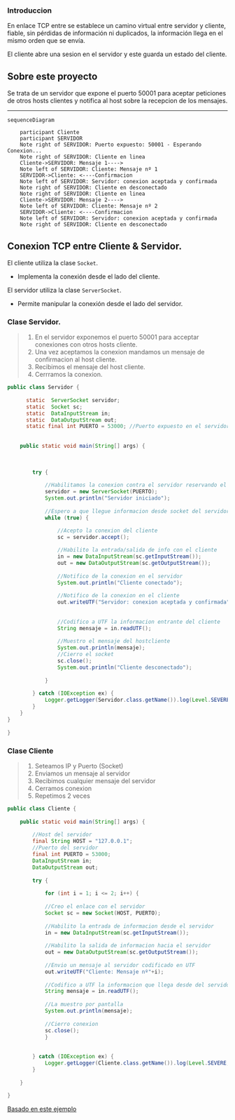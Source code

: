### Introduccion
En enlace TCP entre se establece un camino virtual entre servidor y cliente, fiable, sin pérdidas de información ni
duplicados, la información llega en el mismo orden que se envía.

El cliente abre una sesion en el servidor y este guarda un estado del cliente.


## Sobre este proyecto
Se trata de un servidor que expone el puerto 50001 para aceptar peticiones de otros hosts clientes y notifica al host sobre la recepcion de los mensajes.

* * *

```mermaid
sequenceDiagram

    participant Cliente
    participant SERVIDOR
    Note right of SERVIDOR: Puerto expuesto: 50001 - Esperando Conexion...
    Note right of SERVIDOR: Cliente en linea
    Cliente->SERVIDOR: Mensaje 1---->
    Note left of SERVIDOR: Cliente: Mensaje nº 1
    SERVIDOR->Cliente: <----Confirmacion
    Note left of SERVIDOR: Servidor: conexion aceptada y confirmada
    Note right of SERVIDOR: Cliente en desconectado
    Note right of SERVIDOR: Cliente en linea
    Cliente->SERVIDOR: Mensaje 2---->
    Note left of SERVIDOR: Cliente: Mensaje nº 2
    SERVIDOR->Cliente: <----Confirmacion
    Note left of SERVIDOR: Servidor: conexion aceptada y confirmada
    Note right of SERVIDOR: Cliente en desconectado
```

## Conexion TCP entre Cliente & Servidor.
El cliente utiliza la clase `Socket`.
- Implementa la conexión desde el lado del cliente.

El servidor utiliza la clase `ServerSocket`.
- Permite manipular la conexión desde el lado del servidor.

### **Clase Servidor**.

>1. En el servidor exponemos el puerto 50001 para acceptar conexiones con otros hosts cliente.
>2. Una vez aceptamos la conexion mandamos un mensaje de confirmacion al host cliente.
>3. Recibimos el mensaje del host cliente.
>4. Cerrramos la conexion.
```java
public class Servidor {
 
      static  ServerSocket servidor;
      static  Socket sc;
      static  DataInputStream in;
      static  DataOutputStream out;
      static final int PUERTO = 53000; //Puerto expuesto en el servidor
 
 
    public static void main(String[] args) {
 
    
       
        try {
            
            //Habilitamos la conexion contra el servidor reservando el puerto 5300
            servidor = new ServerSocket(PUERTO);
            System.out.println("Servidor iniciado");
 
            //Espero a que llegue informacion desde socket del servidor
            while (true) {
 
                //Acepto la conexion del cliente
                sc = servidor.accept();

                //Habilito la entrada/salida de info con el cliente
                in = new DataInputStream(sc.getInputStream());
                out = new DataOutputStream(sc.getOutputStream());
                
                //Notifico de la conexion en el servidor
                System.out.println("Cliente conectado");
                
                //Notifico de la conexion en el cliente
                out.writeUTF("Servidor: conexion aceptada y confirmada");               
              
         
                //Codifico a UTF la informacion entrante del cliente
                String mensaje = in.readUTF();
              
                //Muestro el mensaje del hostcliente
                System.out.println(mensaje);
                //Cierro el socket
                sc.close();
                System.out.println("Cliente desconectado");
 
            }
 
        } catch (IOException ex) {
            Logger.getLogger(Servidor.class.getName()).log(Level.SEVERE, null, ex);
        }
    }
}
 
}
```




### **Clase Cliente**
> 1. Seteamos IP y Puerto (Socket)
> 2. Enviamos un mensaje al servidor
> 3. Recibimos cualquier mensaje del servidor
> 4. Cerramos conexion
> 5. Repetimos 2 veces
```java
public class Cliente {
 
    public static void main(String[] args) {
 
        //Host del servidor
        final String HOST = "127.0.0.1";
        //Puerto del servidor
        final int PUERTO = 53000;
        DataInputStream in;
        DataOutputStream out;
 
        try {
            
            for (int i = 1; i <= 2; i++) {
                
            //Creo el enlace con el servidor
            Socket sc = new Socket(HOST, PUERTO);
 
            //Habilito la entrada de informacion desde el servidor
            in = new DataInputStream(sc.getInputStream());
            
            //Habilito la salida de informacion hacia el servidor
            out = new DataOutputStream(sc.getOutputStream());
 
            //Envio un mensaje al servidor codificado en UTF
            out.writeUTF("Cliente: Mensaje nº"+i);
 
            //Codifico a UTF la informacion que llega desde del servidor
            String mensaje = in.readUTF();
 
            //La muestro por pantalla
            System.out.println(mensaje);
            
            //Cierro conexion
            sc.close();
            }
            
 
        } catch (IOException ex) {
            Logger.getLogger(Cliente.class.getName()).log(Level.SEVERE, null, ex);
        }
 
    }
 
}
```


[Basado en este ejemplo](https://www.discoduroderoer.es/ejemplo-conexion-tcp-clienteservidor-en-java/#:~:text=La%20conexi%C3%B3n%20TCP%20es%20orientada,seria%20el%20c%C3%B3digo%20del%20cliente)


